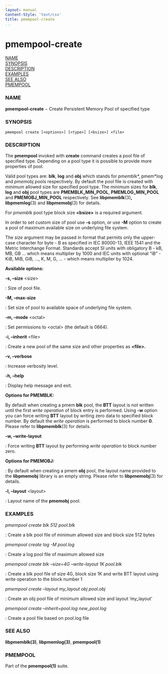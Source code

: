 ```yaml
---
layout: manual
Content-Style: 'text/css'
title: pmempool-create
...
```


# pmempool-create

[NAME](#NAME)<br />
[SYNOPSIS](#SYNOPSIS)<br />
[DESCRIPTION](#DESCRIPTION)<br />
[EXAMPLES](#EXAMPLES)<br />
[SEE ALSO](#SEE%20ALSO)<br />
[PMEMPOOL](#PMEMPOOL)<br />


### NAME

**pmempool-create** − Create Persistent Memory Pool of specified type

### SYNOPSIS

```
pmempool create [<options>] [<type>] [<bsize>] <file>
```

### DESCRIPTION

The **pmempool** invoked with **create** command creates a pool file of specified type. Depending on a pool type it is possible to provide more properties of pool.

Valid pool types are: **blk**, **log** and **obj** which stands for *pmem*blk*, pmem*log and *pmem*obj pools respectively. By default the pool file is created with *minimum* allowed size for specified pool type. The minimum sizes for **blk**, **log** and **obj** pool types are **PMEMBLK_MIN_POOL**, **PMEMLOG_MIN_POOL** and **PMEMOBJ_MIN_POOL** respectively. See **libpmemblk**(3)**, libpmemlog**(3) and **libpmemobj**(3) for details.

For *pmemblk* pool type block size **\<bsize\>** is a required argument.

In order to set custom size of pool use **-s** option, or use **-M** option to create a pool of maximum available size on underlying file system.

The *size* argument may be passed in format that permits only the upper-case character for byte - B as specified in IEC 80000-13, IEEE 1541 and the Metric Interchange Format. Standards accept SI units with obligatory B - kB, MB, GB … which means multiplier by 1000 and IEC units with optional “iB” - KiB, MiB, GiB, …, K, M, G, … - which means multiplier by 1024.

**Available options:**

**-s, –size** \<size\>

: Size of pool file.

**-M, –max-size**

: Set size of pool to available space of underlying file system.

**-m, –mode** \<octal\>

: Set permissions to \<octal\> (the default is 0664).

**-i, –inherit** \<file\>

: Create a new pool of the same size and other properties as **\<file\>.**

**-v, –verbose**

: Increase verbosity level.

**-h, –help**

: Display help message and exit.


**Options for PMEMBLK:**

By default when creating a pmem **blk** pool, the **BTT** layout is *not* written until the first *write operation* of block entry is performed. Using **-w** option you can force writing **BTT** layout by writing zero data to specified block number. By default the *write operation* is performed to block number **0**. Please refer to **libpmemblk**(3) for details.

**-w, –write-layout**

: Force writing **BTT** layout by performing *write operation* to block number zero.

**Options for PMEMOBJ:**

: By default when creating a pmem **obj** pool, the layout name provided to the **libpmemobj** library is an empty string. Please refer to **libpmemobj**(3) for details.

**-l, –layout** \<layout\>

: Layout name of the **pmemobj** pool.


### EXAMPLES

*pmempool create blk 512 pool.blk*

: Create a blk pool file of minimum allowed size and block size 512 bytes

*pmempool create log -M pool.log*

: Create a log pool file of maximum allowed size

*pmempool create blk –size=4G –write-layout 1K pool.blk*

: Create a blk pool file of size 4G, block size 1K and write BTT layout using write operation to the block number 1

*pmempool create –layout my_layout obj pool.obj*

: Create an obj pool file of minimum allowed size and layout ’my_layout’

*pmempool create –inherit=pool.log new_pool.log*

: Create a pool file based on pool.log file


### SEE ALSO

**libpmemblk(3)**, **libpmemlog(3)**, **pmempool(1)**

### PMEMPOOL

Part of the **pmempool(1)** suite.

